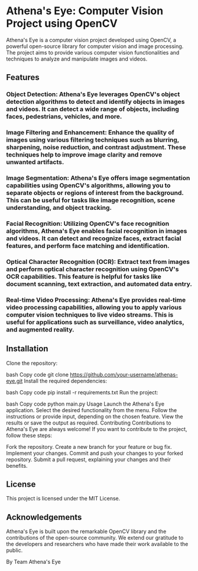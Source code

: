 # Athena's Eye: Computer Vision Project using OpenCV


Athena's Eye is a computer vision project developed using OpenCV, a powerful open-source library for computer vision and image processing. The project aims to provide various computer vision functionalities and techniques to analyze and manipulate images and videos.

## Features
### Object Detection: Athena's Eye leverages OpenCV's object detection algorithms to detect and identify objects in images and videos. It can detect a wide range of objects, including faces, pedestrians, vehicles, and more.

### Image Filtering and Enhancement: Enhance the quality of images using various filtering techniques such as blurring, sharpening, noise reduction, and contrast adjustment. These techniques help to improve image clarity and remove unwanted artifacts.

### Image Segmentation: Athena's Eye offers image segmentation capabilities using OpenCV's algorithms, allowing you to separate objects or regions of interest from the background. This can be useful for tasks like image recognition, scene understanding, and object tracking.

### Facial Recognition: Utilizing OpenCV's face recognition algorithms, Athena's Eye enables facial recognition in images and videos. It can detect and recognize faces, extract facial features, and perform face matching and identification.

### Optical Character Recognition (OCR): Extract text from images and perform optical character recognition using OpenCV's OCR capabilities. This feature is helpful for tasks like document scanning, text extraction, and automated data entry.

### Real-time Video Processing: Athena's Eye provides real-time video processing capabilities, allowing you to apply various computer vision techniques to live video streams. This is useful for applications such as surveillance, video analytics, and augmented reality.

## Installation
Clone the repository:

bash
Copy code
git clone https://github.com/your-username/athenas-eye.git
Install the required dependencies:

bash
Copy code
pip install -r requirements.txt
Run the project:

bash
Copy code
python main.py
Usage
Launch the Athena's Eye application.
Select the desired functionality from the menu.
Follow the instructions or provide input, depending on the chosen feature.
View the results or save the output as required.
Contributing
Contributions to Athena's Eye are always welcome! If you want to contribute to the project, follow these steps:

Fork the repository.
Create a new branch for your feature or bug fix.
Implement your changes.
Commit and push your changes to your forked repository.
Submit a pull request, explaining your changes and their benefits.
## License
This project is licensed under the MIT License.

## Acknowledgements
Athena's Eye is built upon the remarkable OpenCV library and the contributions of the open-source community. We extend our gratitude to the developers and researchers who have made their work available to the public.




By Team Athena's Eye
